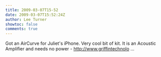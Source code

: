 ```yaml
---
title: 2009-03-07T15-52
date: 2009-03-07T15:52:24Z
author: Lee Turner
showtoc: false
comments: true
---
```


Got an AirCurve for Juliet's iPhone.  Very cool bit of kit.  It is an Acoustic Amplifier and needs no power - http://www.griffintechnolo ...


